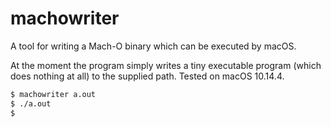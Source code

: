 # machowriter
A tool for writing a Mach-O binary which can be executed by macOS.

At the moment the program simply writes a tiny executable program (which does nothing at all) to the supplied path. Tested on macOS 10.14.4.

~~~~bash
$ machowriter a.out
$ ./a.out
$
~~~~
